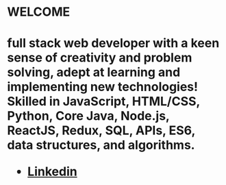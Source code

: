 <h1>WELCOME<h1>

<p>full stack web developer with a keen sense of creativity and problem solving, adept at learning and implementing new technologies! Skilled in JavaScript, HTML/CSS, Python, Core Java, Node.js, ReactJS, Redux, SQL, APIs, ES6, data structures, and algorithms.</p>

<ul>
    <li> <a href="https://www.linkedin.com/in/aleksandre-jakobia/">Linkedin</a> </li>
</ul>
